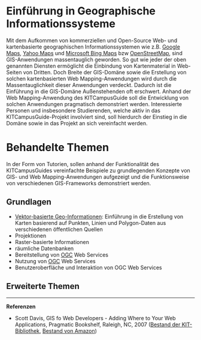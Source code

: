 # Einführung in Geographische Informationssysteme #

Mit dem Aufkommen von kommerziellen und Open-Source Web- und kartenbasierte geographischen Informationssystemen wie z.B. [Google Maps](http://maps.google.com), [Yahoo Maps](http://maps.yahoo.com/) und [Microsoft Bing Maps](http://www.bing.com/maps/) bzw [OpenStreetMap](http://openstreetmap.org), sind GIS-Anwendungen massentauglich geworden. So gut wie jeder der  oben genannten Diensten ermöglicht die Einbindung von Kartenmaterial in Web-Seiten von Dritten. Doch Breite der GIS-Domäne sowie die Erstellung von solchen kartenbasierten Web Mapping-Anwendungen wird durch die Massentauglichkeit dieser Anwendungen verdeckt. Dadurch ist die Einführung in die GIS-Domäne Außenstehenden oft erschwert. Anhand der Web Mapping-Anwendung des  KITCampusGuide soll die Entwicklung von solchen Anwendungen pragmatisch demonstriert werden. Interessierte Personen und insbesondere Studierenden, welche aktiv in das KITCampusGuide-Projekt involviert sind, soll hierdurch der Einstieg in die Domäne sowie in das Projekt an sich vereinfacht werden.

# Behandelte Themen #
In der Form von Tutorien, sollen anhand der Funktionalität des KITCampusGuides vereinfachte Beispiele zu grundlegenden Konzepte von GIS- und Web Mapping-Anwendungen aufgezeigt und die Funktionsweise von verschiedenen GIS-Frameworks demonstriert werden.

## Grundlagen ##
  * [Vektor-basierte Geo-Informationen](GIS_Vektor.md): Einführung in die Erstellung von Karten basierend auf Punkten, Linien und Polygon-Daten aus verschiedenen öffentlichen Quellen
  * Projektionen
  * Raster-basierte Informationen
  * räumliche Datenbanken
  * Bereitstellung von [OGC](http://opengeospatial.org) Web Services
  * Nutzung von [OGC](http://opengeospatial.org) Web Services
  * Benutzeroberfläche und Interaktion von OGC Web Services

## Erweiterte Themen ##


---

**Referenzen**
  * Scott Davis, GIS fo Web Developers - Adding Where to Your Web Applications, Pragmatic Bookshelf, Raleigh, NC, 2007 ([Bestand der KIT-Bibliothek](http://www.ubka.uni-karlsruhe.de/hylib-bin/suche.cgi?opacdb=UBKA_OPAC&nd=273262351&session=108181907), [Bestand von Amazon](http://www.amazon.de/GIS-Web-Developers-Adding-Applications/dp/0974514098/ref=sr_1_1?ie=UTF8&qid=1320234246&sr=8-1))